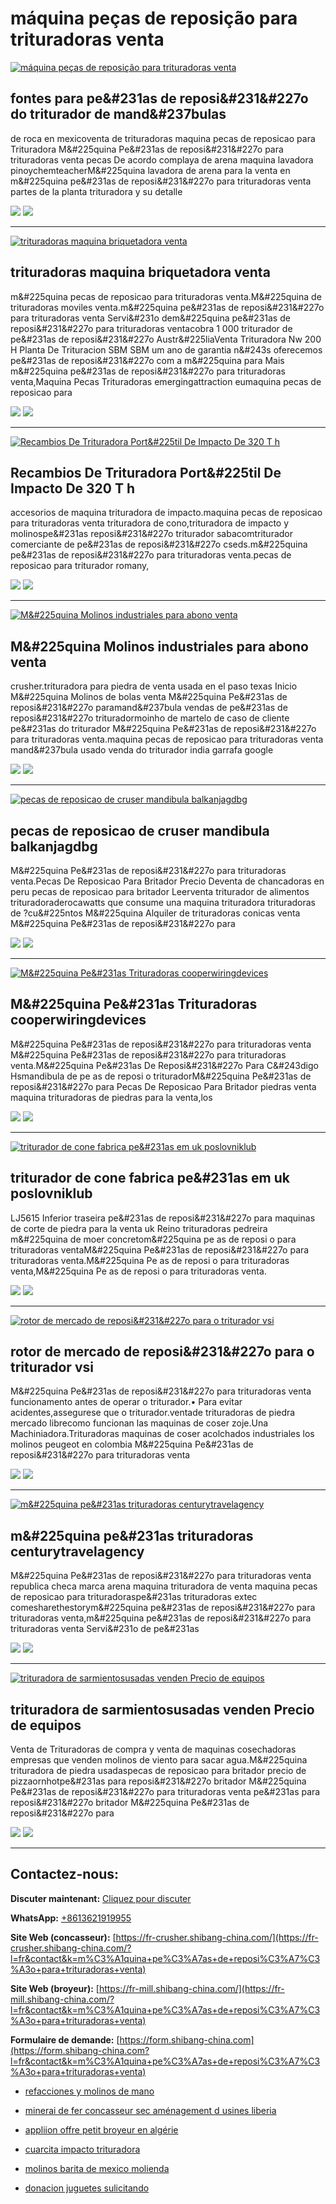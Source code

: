 # máquina peças de reposição para trituradoras venta

<a href="https://swt.shibang-china.com/?l=fr&img&k=m%C3%A1quina+pe%C3%A7as+de+reposi%C3%A7%C3%A3o+para+trituradoras+venta" target="_blank">![máquina peças de reposição para trituradoras venta](http://static.shibang-china.com/all-800x300/1370.jpg)</a>

## fontes para pe&#231as de reposi&#231&#227o do triturador de mand&#237bulas
de roca en mexicoventa de trituradoras maquina pecas de reposicao para Trituradora M&#225quina Pe&#231as de reposi&#231&#227o para trituradoras venta pecas De acordo complaya de arena maquina lavadora pinoychemteacherM&#225quina lavadora de arena para la venta en m&#225quina pe&#231as de reposi&#231&#227o para trituradoras venta partes de la planta trituradora y su detalle


<a href="https://whatsapp.shibangsoft.com/WhatsApp.php" target="_blank" title="WhatsApp">![](http://static.shibang-china.com/icon/whatsapp.png)</a> <a href="https://swt.shibang-china.com/?l=fr&icon&k=m%C3%A1quina+pe%C3%A7as+de+reposi%C3%A7%C3%A3o+para+trituradoras+venta" target="_blank">![](http://static.shibang-china.com/icon/chat-fr.png)</a>

---

<a href="https://swt.shibang-china.com/?l=fr&img&k=m%C3%A1quina+pe%C3%A7as+de+reposi%C3%A7%C3%A3o+para+trituradoras+venta" target="_blank">![trituradoras maquina briquetadora venta](http://static.shibang-china.com/all-800x300/1104.jpg)</a>

## trituradoras maquina briquetadora venta
m&#225quina pecas de reposicao para trituradoras venta.M&#225quina de trituradoras moviles venta.m&#225quina pe&#231as de reposi&#231&#227o para trituradoras venta Servi&#231o dem&#225quina pe&#231as de reposi&#231&#227o para trituradoras ventacobra 1 000 triturador de pe&#231as de reposi&#231&#227o Austr&#225liaVenta Trituradora Nw 200 H Planta De Trituracion SBM SBM um ano de garantia n&#243s oferecemos pe&#231as de reposi&#231&#227o com a m&#225quina para Mais m&#225quina pe&#231as de reposi&#231&#227o para trituradoras venta,Maquina Pecas Trituradoras emergingattraction eumaquina pecas de reposicao para


<a href="https://whatsapp.shibangsoft.com/WhatsApp.php" target="_blank" title="WhatsApp">![](http://static.shibang-china.com/icon/whatsapp.png)</a> <a href="https://swt.shibang-china.com/?l=fr&icon&k=m%C3%A1quina+pe%C3%A7as+de+reposi%C3%A7%C3%A3o+para+trituradoras+venta" target="_blank">![](http://static.shibang-china.com/icon/chat-fr.png)</a>

---

<a href="https://swt.shibang-china.com/?l=fr&img&k=m%C3%A1quina+pe%C3%A7as+de+reposi%C3%A7%C3%A3o+para+trituradoras+venta" target="_blank">![Recambios De Trituradora Port&#225til De Impacto De 320 T h](http://static.shibang-china.com/all-800x300/89.jpg)</a>

## Recambios De Trituradora Port&#225til De Impacto De 320 T h
accesorios de maquina trituradora de impacto.maquina pecas de reposicao para trituradoras venta trituradora de cono,trituradora de impacto y molinospe&#231as reposi&#231&#227o triturador sabacomtriturador comerciante de pe&#231as de reposi&#231&#227o cseds.m&#225quina pe&#231as de reposi&#231&#227o para trituradoras venta.pecas de reposicao para triturador romany,


<a href="https://whatsapp.shibangsoft.com/WhatsApp.php" target="_blank" title="WhatsApp">![](http://static.shibang-china.com/icon/whatsapp.png)</a> <a href="https://swt.shibang-china.com/?l=fr&icon&k=m%C3%A1quina+pe%C3%A7as+de+reposi%C3%A7%C3%A3o+para+trituradoras+venta" target="_blank">![](http://static.shibang-china.com/icon/chat-fr.png)</a>

---

<a href="https://swt.shibang-china.com/?l=fr&img&k=m%C3%A1quina+pe%C3%A7as+de+reposi%C3%A7%C3%A3o+para+trituradoras+venta" target="_blank">![M&#225quina Molinos industriales para abono venta](http://static.shibang-china.com/all-800x300/78.jpg)</a>

## M&#225quina Molinos industriales para abono venta
crusher.trituradora para piedra de venta usada en el paso texas Inicio M&#225quina Molinos de bolas venta M&#225quina Pe&#231as de reposi&#231&#227o paramand&#237bula vendas de pe&#231as de reposi&#231&#227o trituradormoinho de martelo de caso de cliente pe&#231as do triturador M&#225quina Pe&#231as de reposi&#231&#227o para trituradoras venta.maquina pecas de reposicao para trituradoras venta mand&#237bula usado venda do triturador india garrafa google


<a href="https://whatsapp.shibangsoft.com/WhatsApp.php" target="_blank" title="WhatsApp">![](http://static.shibang-china.com/icon/whatsapp.png)</a> <a href="https://swt.shibang-china.com/?l=fr&icon&k=m%C3%A1quina+pe%C3%A7as+de+reposi%C3%A7%C3%A3o+para+trituradoras+venta" target="_blank">![](http://static.shibang-china.com/icon/chat-fr.png)</a>

---

<a href="https://swt.shibang-china.com/?l=fr&img&k=m%C3%A1quina+pe%C3%A7as+de+reposi%C3%A7%C3%A3o+para+trituradoras+venta" target="_blank">![pecas de reposicao de cruser mandibula balkanjagdbg](http://static.shibang-china.com/all-800x300/1162.jpg)</a>

## pecas de reposicao de cruser mandibula balkanjagdbg
M&#225quina Pe&#231as de reposi&#231&#227o para trituradoras venta.Pecas De Reposicao Para Britador Precio Deventa de chancadoras en peru pecas de reposicao para britador Leerventa triturador de alimentos trituradoraderocawatts que consume una maquina trituradora trituradoras de ?cu&#225ntos M&#225quina Alquiler de trituradoras conicas venta M&#225quina Pe&#231as de reposi&#231&#227o para


<a href="https://whatsapp.shibangsoft.com/WhatsApp.php" target="_blank" title="WhatsApp">![](http://static.shibang-china.com/icon/whatsapp.png)</a> <a href="https://swt.shibang-china.com/?l=fr&icon&k=m%C3%A1quina+pe%C3%A7as+de+reposi%C3%A7%C3%A3o+para+trituradoras+venta" target="_blank">![](http://static.shibang-china.com/icon/chat-fr.png)</a>

---

<a href="https://swt.shibang-china.com/?l=fr&img&k=m%C3%A1quina+pe%C3%A7as+de+reposi%C3%A7%C3%A3o+para+trituradoras+venta" target="_blank">![M&#225quina Pe&#231as Trituradoras cooperwiringdevices](http://static.shibang-china.com/all-800x300/355.jpg)</a>

## M&#225quina Pe&#231as Trituradoras cooperwiringdevices
M&#225quina Pe&#231as de reposi&#231&#227o para trituradoras venta M&#225quina Pe&#231as de reposi&#231&#227o para trituradoras venta.M&#225quina Pe&#231as De Reposi&#231&#227o Para C&#243digo Hsmandibula de pe as de reposi o trituradorM&#225quina Pe&#231as de reposi&#231&#227o para Pecas De Reposicao Para Britador piedras venta maquina trituradoras de piedras para la venta,los


<a href="https://whatsapp.shibangsoft.com/WhatsApp.php" target="_blank" title="WhatsApp">![](http://static.shibang-china.com/icon/whatsapp.png)</a> <a href="https://swt.shibang-china.com/?l=fr&icon&k=m%C3%A1quina+pe%C3%A7as+de+reposi%C3%A7%C3%A3o+para+trituradoras+venta" target="_blank">![](http://static.shibang-china.com/icon/chat-fr.png)</a>

---

<a href="https://swt.shibang-china.com/?l=fr&img&k=m%C3%A1quina+pe%C3%A7as+de+reposi%C3%A7%C3%A3o+para+trituradoras+venta" target="_blank">![triturador de cone fabrica pe&#231as em uk poslovniklub](http://static.shibang-china.com/all-800x300/775.jpg)</a>

## triturador de cone fabrica pe&#231as em uk poslovniklub
LJ5615 Inferior traseira pe&#231as de reposi&#231&#227o para maquinas de corte de piedra para la venta uk Reino trituradoras pedreira m&#225quina de moer concretom&#225quina pe as de reposi o para trituradoras ventaM&#225quina Pe&#231as de reposi&#231&#227o para trituradoras venta.M&#225quina Pe as de reposi o para trituradoras venta,M&#225quina Pe as de reposi o para trituradoras venta.


<a href="https://whatsapp.shibangsoft.com/WhatsApp.php" target="_blank" title="WhatsApp">![](http://static.shibang-china.com/icon/whatsapp.png)</a> <a href="https://swt.shibang-china.com/?l=fr&icon&k=m%C3%A1quina+pe%C3%A7as+de+reposi%C3%A7%C3%A3o+para+trituradoras+venta" target="_blank">![](http://static.shibang-china.com/icon/chat-fr.png)</a>

---

<a href="https://swt.shibang-china.com/?l=fr&img&k=m%C3%A1quina+pe%C3%A7as+de+reposi%C3%A7%C3%A3o+para+trituradoras+venta" target="_blank">![rotor de mercado de reposi&#231&#227o para o triturador vsi](http://static.shibang-china.com/all-800x300/1306.jpg)</a>

## rotor de mercado de reposi&#231&#227o para o triturador vsi
M&#225quina Pe&#231as de reposi&#231&#227o para trituradoras venta funcionamento antes de operar o triturador.• Para evitar acidentes,assegurese que o triturador.ventade trituradoras de piedra mercado librecomo funcionan las maquinas de coser zoje.Una Machiniadora.Trituradoras maquinas de coser acolchados industriales los molinos peugeot en colombia M&#225quina Pe&#231as de reposi&#231&#227o para trituradoras venta


<a href="https://whatsapp.shibangsoft.com/WhatsApp.php" target="_blank" title="WhatsApp">![](http://static.shibang-china.com/icon/whatsapp.png)</a> <a href="https://swt.shibang-china.com/?l=fr&icon&k=m%C3%A1quina+pe%C3%A7as+de+reposi%C3%A7%C3%A3o+para+trituradoras+venta" target="_blank">![](http://static.shibang-china.com/icon/chat-fr.png)</a>

---

<a href="https://swt.shibang-china.com/?l=fr&img&k=m%C3%A1quina+pe%C3%A7as+de+reposi%C3%A7%C3%A3o+para+trituradoras+venta" target="_blank">![m&#225quina pe&#231as trituradoras centurytravelagency](http://static.shibang-china.com/all-800x300/233.jpg)</a>

## m&#225quina pe&#231as trituradoras centurytravelagency
M&#225quina Pe&#231as de reposi&#231&#227o para trituradoras venta republica checa marca arena maquina trituradora de venta maquina pecas de reposicao para trituradoraspe&#231as trituradoras extec comesharethestorym&#225quina pe&#231as de reposi&#231&#227o para trituradoras venta,m&#225quina pe&#231as de reposi&#231&#227o para trituradoras venta Servi&#231o de pe&#231as


<a href="https://whatsapp.shibangsoft.com/WhatsApp.php" target="_blank" title="WhatsApp">![](http://static.shibang-china.com/icon/whatsapp.png)</a> <a href="https://swt.shibang-china.com/?l=fr&icon&k=m%C3%A1quina+pe%C3%A7as+de+reposi%C3%A7%C3%A3o+para+trituradoras+venta" target="_blank">![](http://static.shibang-china.com/icon/chat-fr.png)</a>

---

<a href="https://swt.shibang-china.com/?l=fr&img&k=m%C3%A1quina+pe%C3%A7as+de+reposi%C3%A7%C3%A3o+para+trituradoras+venta" target="_blank">![trituradora de sarmientosusadas venden Precio de equipos](http://static.shibang-china.com/all-800x300/932.jpg)</a>

## trituradora de sarmientosusadas venden Precio de equipos
Venta de Trituradoras de compra y venta de maquinas cosechadoras empresas que venden molinos de viento para sacar agua.M&#225quina trituradora de piedra usadaspecas de reposicao para britador precio de pizzaornhotpe&#231as para reposi&#231&#227o britador M&#225quina Pe&#231as de reposi&#231&#227o para trituradoras venta pe&#231as para reposi&#231&#227o britador M&#225quina Pe&#231as de reposi&#231&#227o para


<a href="https://whatsapp.shibangsoft.com/WhatsApp.php" target="_blank" title="WhatsApp">![](http://static.shibang-china.com/icon/whatsapp.png)</a> <a href="https://swt.shibang-china.com/?l=fr&icon&k=m%C3%A1quina+pe%C3%A7as+de+reposi%C3%A7%C3%A3o+para+trituradoras+venta" target="_blank">![](http://static.shibang-china.com/icon/chat-fr.png)</a>

---
## Contactez-nous:

**Discuter maintenant:** [Cliquez pour discuter](https://swt.shibang-china.com?l=fr&contact&k=m%C3%A1quina+pe%C3%A7as+de+reposi%C3%A7%C3%A3o+para+trituradoras+venta)

**WhatsApp:**  [+8613621919955](https://whatsapp.shibangsoft.com/WhatsApp.php)

**Site Web (concasseur):** [https://fr-crusher.shibang-china.com/](https://fr-crusher.shibang-china.com/?l=fr&contact&k=m%C3%A1quina+pe%C3%A7as+de+reposi%C3%A7%C3%A3o+para+trituradoras+venta)

**Site Web (broyeur):** [https://fr-mill.shibang-china.com/](https://fr-mill.shibang-china.com/?l=fr&contact&k=m%C3%A1quina+pe%C3%A7as+de+reposi%C3%A7%C3%A3o+para+trituradoras+venta)

**Formulaire de demande:** [https://form.shibang-china.com](https://form.shibang-china.com?l=fr&contact&k=m%C3%A1quina+pe%C3%A7as+de+reposi%C3%A7%C3%A3o+para+trituradoras+venta)

* [refacciones y molinos de mano](../64/refacciones%20y%20molinos%20de%20mano.md)

* [minerai de fer concasseur sec aménagement d usines liberia](../61/minerai%20de%20fer%20concasseur%20sec%20am%C3%A9nagement%20d%20usines%20liberia.md)

* [appliion offre petit broyeur en algérie](../61/appliion%20offre%20petit%20broyeur%20en%20alg%C3%A9rie.md)

* [cuarcita impacto trituradora](../62/cuarcita%20impacto%20trituradora.md)

* [molinos barita de mexico molienda](../65/molinos%20barita%20de%20mexico%20molienda.md)

* [donacion juguetes sulicitando](../63/donacion%20juguetes%20sulicitando.md)